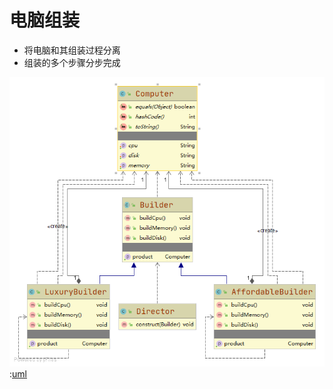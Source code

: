 # 电脑组装

- 将电脑和其组装过程分离
- 组装的多个步骤分步完成

![uml]:[uml]

[uml]: https://raw.githubusercontent.com/fengbaoheng/design-pattern/master/builder/src/main/java/computer/uml.png